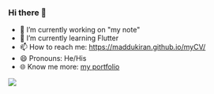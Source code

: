 ### Hi there 👋

- 🔭 I’m currently working on "my note"
- 🌱 I’m currently learning Flutter
- 📫 How to reach me: https://maddukiran.github.io/myCV/
- 😄 Pronouns: He/His
- 🌐 Know me more: [my portfolio](https://maddukiran.github.io/myCV/)

<img src="https://github-readme-stats.vercel.app/api?username=Maddukiran&&show_icons=true&title_color=ffffff&icon_color=bb2acf&text_color=daf7dc&bg_color=151515">
